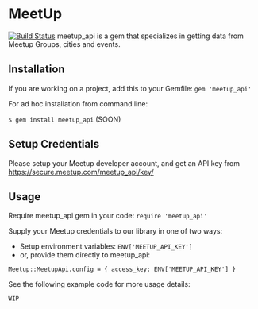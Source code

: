 # MeetUp
[![Build Status](https://travis-ci.org/soa2016t6/MeetUp.svg?branch=master)](https://travis-ci.org/soa2016t6/MeetUp)
meetup_api is a gem that specializes in getting data from Meetup Groups, cities and events.

## Installation

If you are working on a project, add this to your Gemfile: `gem 'meetup_api'`

For ad hoc installation from command line:

```$ gem install meetup_api``` (SOON)

## Setup Credentials

Please setup your Meetup developer account, and get an API key from https://secure.meetup.com/meetup_api/key/

## Usage

Require meetup_api gem in your code: `require 'meetup_api'`

Supply your Meetup credentials to our library in one of two ways:
- Setup environment variables: `ENV['MEETUP_API_KEY']`
- or, provide them directly to meetup_api:

```
Meetup::MeetupApi.config = { access_key: ENV['MEETUP_API_KEY'] }
```

See the following example code for more usage details:

```
WIP
```

